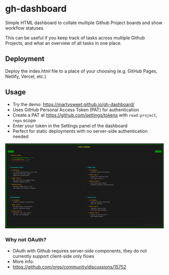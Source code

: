 # gh-dashboard
Simple HTML dashboard to collate multiple Github Project boards and show workflow statuses.

This can be useful if you keep track of tasks across multiple Github Projects, and what an overview of all tasks in one place.

## Deployment
Deploy the index.html file to a place of your choosing (e.g. GitHub Pages, Netlify, Vercel, etc.)

## Usage
- Try the demo: https://martysweet.github.io/gh-dashboard/
- Uses GitHub Personal Access Token (PAT) for authentication
- Create a PAT at https://github.com/settings/tokens with `read:project`, `repo` scope
- Enter your token in the Settings panel of the dashboard
- Perfect for static deployments with no server-side authentication needed

![Screenshot](example.png)

### Why not OAuth?
- OAuth with Github requires server-side components, they do not currently support client-side only flows
- More info: 
- https://github.com/orgs/community/discussions/15752